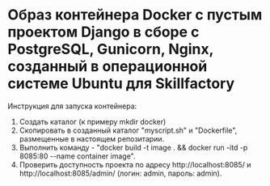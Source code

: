 # Образ контейнера Docker c пустым проектом Django в сборе с PostgreSQL, Gunicorn, Nginx, созданный в операционной системе Ubuntu для  Skillfactory
Инструкция для запуска контейнера:
1. Создать каталог (к примеру mkdir docker)
2. Скопировать в созданный каталог "myscript.sh" и "Dockerfile", размещенные в настоящем репозитарии.
3. Выполнить команду - "docker build -t image . && docker run -itd -p 8085:80 --name container image".
4. Проверить доступность проекта по адресу http://localhost:8085/ и http://localhost:8085/admin/ (логин: admin, пароль: admin).
